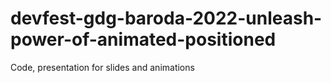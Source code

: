 # devfest-gdg-baroda-2022-unleash-power-of-animated-positioned
Code, presentation for slides and animations
